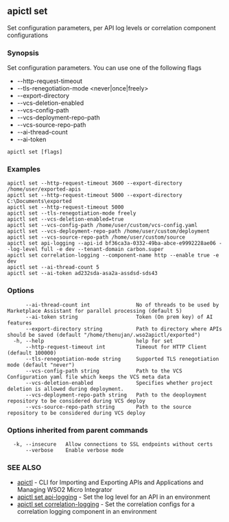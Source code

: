 ## apictl set

Set configuration parameters, per API log levels or correlation component configurations

### Synopsis

Set configuration parameters. You can use one of the following flags
* --http-request-timeout <time-in-milli-seconds>
* --tls-renegotiation-mode <never|once|freely>
* --export-directory <path-to-directory-where-apis-should-be-saved>
* --vcs-deletion-enabled <enable-or-disable-project-deletion-via-vcs>
* --vcs-config-path <path-to-custom-vcs-config-file>
* --vcs-deployment-repo-path <path-to-deployment-repo-for-vcs>
* --vcs-source-repo-path <path-to-source-repo-for-vcs>
* --ai-thread-count <number-of-threads>
* --ai-token <on-prem-key-of-ai-features>

```
apictl set [flags]
```

### Examples

```
apictl set --http-request-timeout 3600 --export-directory /home/user/exported-apis
apictl set --http-request-timeout 5000 --export-directory C:\Documents\exported
apictl set --http-request-timeout 5000
apictl set --tls-renegotiation-mode freely
apictl set --vcs-deletion-enabled=true
apictl set --vcs-config-path /home/user/custom/vcs-config.yaml
apictl set --vcs-deployment-repo-path /home/user/custom/deployment
apictl set --vcs-source-repo-path /home/user/custom/source
apictl set api-logging --api-id bf36ca3a-0332-49ba-abce-e9992228ae06 --log-level full -e dev --tenant-domain carbon.super
apictl set correlation-logging --component-name http --enable true -e dev
apictl set --ai-thread-count 5
apictl set --ai-token ad232sda-asa2a-assdsd-sds43
```

### Options

```
      --ai-thread-count int               No of threads to be used by Marketplace Assistant for parallel processing (default 5)
      --ai-token string                   Token (On prem key) of AI features
      --export-directory string           Path to directory where APIs should be saved (default "/home/thenujan/.wso2apictl/exported")
  -h, --help                              help for set
      --http-request-timeout int          Timeout for HTTP Client (default 100000)
      --tls-renegotiation-mode string     Supported TLS renegotiation mode (default "never")
      --vcs-config-path string            Path to the VCS Configuration yaml file which keeps the VCS meta data
      --vcs-deletion-enabled              Specifies whether project deletion is allowed during deployment.
      --vcs-deployment-repo-path string   Path to the deoployment repository to be considered during VCS deploy
      --vcs-source-repo-path string       Path to the source repository to be considered during VCS deploy
```

### Options inherited from parent commands

```
  -k, --insecure   Allow connections to SSL endpoints without certs
      --verbose    Enable verbose mode
```

### SEE ALSO

* [apictl](apictl.md)	 - CLI for Importing and Exporting APIs and Applications and Managing WSO2 Micro Integrator
* [apictl set api-logging](apictl_set_api-logging.md)	 - Set the log level for an API in an environment
* [apictl set correlation-logging](apictl_set_correlation-logging.md)	 - Set the correlation configs for a correlation logging component in an environment

